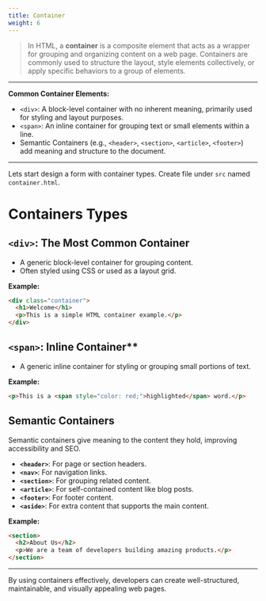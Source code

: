 ```yaml
---
title: Container
weight: 6
---
```


> In HTML, a **container** is a composite element that acts as a wrapper for grouping and organizing content on a web page. Containers are commonly used to structure the layout, style elements collectively, or apply specific behaviors to a group of elements.

---

**Common Container Elements:**
   - `<div>`: A block-level container with no inherent meaning, primarily used for styling and layout purposes.
   - `<span>`: An inline container for grouping text or small elements within a line.
   - Semantic Containers (e.g., `<header>`, `<section>`, `<article>`, `<footer>`) add meaning and structure to the document.

---


Lets start design a form with container types. Create file under `src` named `container.html`.

#  Containers Types

## `<div>`: The Most Common Container
- A generic block-level container for grouping content.
- Often styled using CSS or used as a layout grid.

**Example:**
```html
<div class="container">
  <h1>Welcome</h1>
  <p>This is a simple HTML container example.</p>
</div>
```

## `<span>`: Inline Container**
- A generic inline container for styling or grouping small portions of text.

**Example:**
```html
<p>This is a <span style="color: red;">highlighted</span> word.</p>
```

## Semantic Containers
Semantic containers give meaning to the content they hold, improving accessibility and SEO.

- **`<header>`**: For page or section headers.
- **`<nav>`**: For navigation links.
- **`<section>`**: For grouping related content.
- **`<article>`**: For self-contained content like blog posts.
- **`<footer>`**: For footer content.
- **`<aside>`**: For extra content that supports the main content.

**Example:**
```html
<section>
  <h2>About Us</h2>
  <p>We are a team of developers building amazing products.</p>
</section>
```

---

By using containers effectively, developers can create well-structured, maintainable, and visually appealing web pages.